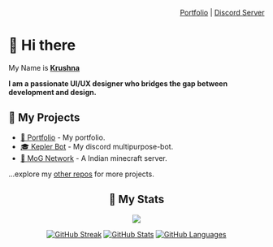 <div align="right">

[Portfolio](https://krushna.tech) | [Discord Server](https://discord.gg/7AYYyjZ4B8)

</div>

# 👋 Hi there 

My Name is [**Krushna**](https://krushna.tech)
  
**I am a passionate UI/UX designer who bridges the gap between development and design.**
 

## 🚧 My Projects

- [💼 Portfolio](https://krushna.tech) - My portfolio.
- [🎓 Kepler Bot](https://keplerbot.xyz) - My discord multipurpose-bot.
- [🥘 MoG Network](https://mognetwork.in) - A Indian minecraft server.

...explore my [other repos](https://github.com/krushna06?tab=repositories) for more projects.

<div align="center">

## 🔖 My Stats

[![](https://komarev.com/ghpvc/?username=krushna06&style=flat-square&color=C691E9)](https://github.com/antonkomarev/github-profile-views-counter)

[![GitHub Streak](https://github-readme-streak-stats.herokuapp.com?user=krushna06&theme=material-palenight&hide_border=true)](https://git.io/streak-stats)
[![GitHub Stats](https://github-readme-stats.vercel.app/api?username=krushna06&show_icons=true&hide_border=true&theme=material-palenight&count_private=true)](https://github.com/anuraghazra/github-readme-stats)
[![GitHub Languages](https://github-readme-stats.vercel.app/api/top-langs/?&username=krushna06&layout=compact&hide_border=true&langs_count=8&theme=material-palenight)](https://github.com/anuraghazra/github-readme-stats)

</div>
<!--
**Krushna06** is a ✨ _special_ ✨ repository because its `README.md` (this file) appears on your GitHub profile.

Here are some ideas to get you started:

- 🔭 I’m currently working on ...
- 🌱 I’m currently learning ...
- 👯 I’m looking to collaborate on ...
- 🤔 I’m looking for help with ...
- 💬 Ask me about ...
- 📫 How to reach me: ...
- 😄 Pronouns: ...
- ⚡ Fun fact: ...
  -->
